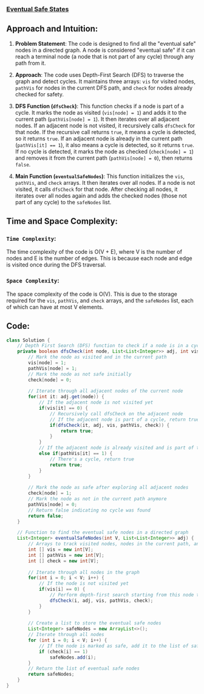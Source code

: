 ### [Eventual Safe States](https://www.geeksforgeeks.org/problems/eventual-safe-states/1?utm_source=youtube&utm_medium=collab_striver_ytdescription&utm_campaign=eventual-safe-states)

## Approach and Intuition:
1. **Problem Statement**: The code is designed to find all the "eventual safe" nodes in a directed graph. A node is considered "eventual safe" if it can reach a terminal node (a node that is not part of any cycle) through any path from it.

2. **Approach**: The code uses Depth-First Search (DFS) to traverse the graph and detect cycles. It maintains three arrays: `vis` for visited nodes, `pathVis` for nodes in the current DFS path, and `check` for nodes already checked for safety.

3. **DFS Function (`dfsCheck`)**: This function checks if a node is part of a cycle. It marks the node as visited (`vis[node] = 1`) and adds it to the current path (`pathVis[node] = 1`). It then iterates over all adjacent nodes. If an adjacent node is not visited, it recursively calls `dfsCheck` for that node. If the recursive call returns `true`, it means a cycle is detected, so it returns `true`. If an adjacent node is already in the current path (`pathVis[it] == 1`), it also means a cycle is detected, so it returns `true`. If no cycle is detected, it marks the node as checked (`check[node] = 1`) and removes it from the current path (`pathVis[node] = 0`), then returns `false`.

4. **Main Function (`eventualSafeNodes`)**: This function initializes the `vis`, `pathVis`, and `check` arrays. It then iterates over all nodes. If a node is not visited, it calls `dfsCheck` for that node. After checking all nodes, it iterates over all nodes again and adds the checked nodes (those not part of any cycle) to the `safeNodes` list.

## Time and Space Complexity:
### `Time Complexity`:
The time complexity of the code is O(V + E), where V is the number of nodes and E is the number of edges. This is because each node and edge is visited once during the DFS traversal.

### `Space Complexity`:
The space complexity of the code is O(V). This is due to the storage required for the `vis`, `pathVis`, and `check` arrays, and the `safeNodes` list, each of which can have at most V elements.

## Code:
```java
class Solution {
    // Depth First Search (DFS) function to check if a node is in a cycle
    private boolean dfsCheck(int node, List<List<Integer>> adj, int vis[], int pathVis[], int check[] ) {
        // Mark the node as visited and in the current path
        vis[node] = 1;
        pathVis[node] = 1;
        // Mark the node as not safe initially
        check[node] = 0;
        
        // Iterate through all adjacent nodes of the current node
        for(int it: adj.get(node)) {
            // If the adjacent node is not visited yet
            if(vis[it] == 0) {
                // Recursively call dfsCheck on the adjacent node
                // If the adjacent node is part of a cycle, return true
                if(dfsCheck(it, adj, vis, pathVis, check)) {
                    return true;
                }
            }
            // If the adjacent node is already visited and is part of the current path
            else if(pathVis[it] == 1) {
                // There's a cycle, return true
                return true;
            }
        }
        
        // Mark the node as safe after exploring all adjacent nodes
        check[node] = 1;
        // Mark the node as not in the current path anymore
        pathVis[node] = 0;
        // Return false indicating no cycle was found
        return false;
    }

    // Function to find the eventual safe nodes in a directed graph
    List<Integer> eventualSafeNodes(int V, List<List<Integer>> adj) {
        // Arrays to track visited nodes, nodes in the current path, and safe nodes
        int [] vis = new int[V];
        int [] pathVis = new int[V];
        int [] check = new int[V];
        
        // Iterate through all nodes in the graph
        for(int i = 0; i < V; i++) {
            // If the node is not visited yet
            if(vis[i] == 0) {
                // Perform depth-first search starting from this node to check for cycles
                dfsCheck(i, adj, vis, pathVis, check);
            }
        }
        
        // Create a list to store the eventual safe nodes
        List<Integer> safeNodes = new ArrayList<>();
        // Iterate through all nodes
        for (int i = 0; i < V; i++) {
            // If the node is marked as safe, add it to the list of safe nodes
            if (check[i] == 1)
                safeNodes.add(i);
        }
        // Return the list of eventual safe nodes
        return safeNodes;
    }
}

```
